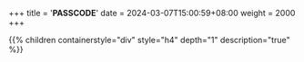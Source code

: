 +++
title = '**PASSCODE**'
date = 2024-03-07T15:00:59+08:00
weight = 2000
+++


{{% children containerstyle="div" style="h4" depth="1" description="true" %}}